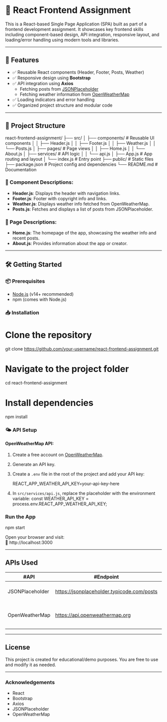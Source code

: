 
# 📘 React Frontend Assignment

This is a React-based Single Page Application (SPA) built as part of a frontend development assignment. It showcases key frontend skills including component-based design, API integration, responsive layout, and loading/error handling using modern tools and libraries.

---

## 🚀 Features

- ✅ Reusable React components (Header, Footer, Posts, Weather)
- ✅ Responsive design using **Bootstrap**
- ✅ API integration using **Axios**
  - Fetching posts from [JSONPlaceholder](https://jsonplaceholder.typicode.com/)
  - Fetching weather information from [OpenWeatherMap](https://openweathermap.org/api)
- ✅ Loading indicators and error handling
- ✅ Organized project structure and modular code

---

## 📂 Project Structure

react-frontend-assignment/
├── src/
│   ├── components/             # Reusable UI components
│   │   ├── Header.js
│   │   ├── Footer.js
│   │   ├── Weather.js
│   │   └── Posts.js
│   ├── pages/                  # Page views
│   │   ├── Home.js
│   │   └── About.js
│   ├── services/               # API logic
│   │   └── api.js
│   ├── App.js                  # App routing and layout
│   └── index.js                # Entry point
├── public/                     # Static files
├── package.json                # Project config and dependencies
└── README.md                   # Documentation

### 📘 Component Descriptions:
- **Header.js**: Displays the header with navigation links.
- **Footer.js**: Footer with copyright info and links.
- **Weather.js**: Displays weather info fetched from OpenWeatherMap.
- **Posts.js**: Fetches and displays a list of posts from JSONPlaceholder.

### 📘 Page Descriptions:
- **Home.js**: The homepage of the app, showcasing the weather info and recent posts.
- **About.js**: Provides information about the app or creator.

---

## 🛠️ Getting Started

### 📦 Prerequisites

- [Node.js](https://nodejs.org/) (v14+ recommended)
- npm (comes with Node.js)

### 📥 Installation

# Clone the repository
git clone https://github.com/your-username/react-frontend-assignment.git

# Navigate to the project folder
cd react-frontend-assignment

# Install dependencies
npm install


### 🌤️ API Setup

#### OpenWeatherMap API:
1. Create a free account on [OpenWeatherMap](https://openweathermap.org/api).
2. Generate an API key.
3. Create a `.env` file in the root of the project and add your API key:

   REACT_APP_WEATHER_API_KEY=your-api-key-here   

4. In `src/services/api.js`, replace the placeholder with the environment variable:
   const WEATHER_API_KEY = process.env.REACT_APP_WEATHER_API_KEY;
   
### Run the App

npm start


Open your browser and visit:  
📍 http://localhost:3000

---

## APIs Used

| #API              | #Endpoint                                          | #Usage                                 |
|-------------------|----------------------------------------------------|----------------------------------------|
| JSONPlaceholder   | https://jsonplaceholder.typicode.com/posts         | Fetch dummy posts                      |
| OpenWeatherMap    | https://api.openweathermap.org                     | Fetch live weather info                |

---

## License

This project is created for educational/demo purposes. You are free to use and modify it as needed.

---

### Acknowledgements

- React
- Bootstrap
- Axios
- JSONPlaceholder
- OpenWeatherMap

